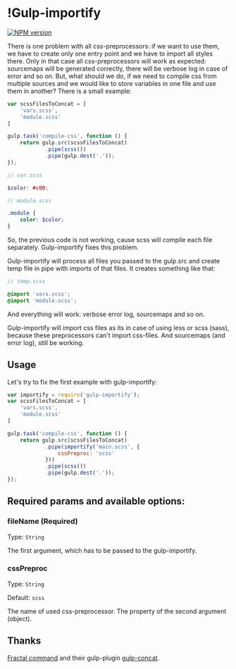 # !Gulp-importify

[![NPM version][npm-image]][npm-url]

There is one problem with all css-preprocessors: if we want to use them, we have to create only one entry point and we have to import all styles there. Only in that case all css-preprocessors will work as expected: sourcemaps will be generated correctly, there will be verbose log in case of error and so on. But, what should we do, if we need to compile css from multiple sources and we would like to store variables in one file and use them in another? There is a small example:

```javascript
var scssFilesToConcat = [
    'vars.scss',
    'module.scss'
]

gulp.task('compile-css', function () {
    return gulp.src(scssFilesToConcat)
            .pipe(scss())
            .pipe(gulp.dest('.'));
});
```
```scss
// var.scss

$color: #c00;

// module.scss

.module {
    color: $color;
}
```

So, the previous code is not working, cause scss will compile each file separately. Gulp-importify fixes this problem.

Gulp-importify will process all files you passed to the gulp.src and create temp file in pipe with imports of that files. It creates something like that:

```scss
// temp.scss

@import 'vars.scss';
@import 'module.scss';
```

And everything will work: verbose error log, sourcemaps and so on.

Gulp-importify will import css files as its in case of using less or scss (sass), because these preprocessors can't import css-files. And sourcemaps (and error log), still be working.

## Usage

Let's try to fix the first example with gulp-importify:
```javascript
var importify = require('gulp-importify');
var scssFilesToConcat = [
    'vars.scss',
    'module.scss'
]

gulp.task('compile-css', function () {
    return gulp.src(scssFilesToConcat)
            .pipe(importify('main.scss', {
                cssPreproc: 'scss' 
            }))
            .pipe(scss())
            .pipe(gulp.dest('.'));
});
```

## Required params and available options:

### fileName (Required)

Type: `String`

The first argument, which has to be passed to the gulp-importify.

### cssPreproc

Type: `String`

Default: `scss`

The name of used css-preprocessor. The property of the second argument (object).

## Thanks

[Fractal command](http://wearefractal.com/) and their gulp-plugin [gulp-concat](https://github.com/wearefractal/gulp-concat#readme).


[npm-url]: https://npmjs.org/package/gulp-importify
[npm-image]: http://img.shields.io/npm/v/gulp-importify.svg
